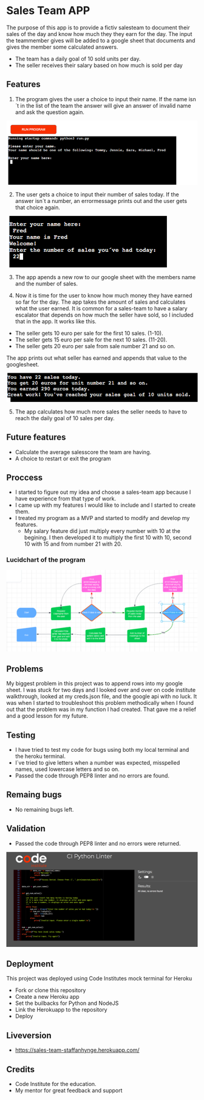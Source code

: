 # Sales Team APP

The purpose of this app is to provide a fictiv salesteam to document their sales of the day and know how much they they earn for the day. 
The input the teammember gives will be added to a google sheet that documents and gives the member some calculated answers. 

- The team has a daily goal of 10 sold units per day.
- The seller receives their salary based on how much is sold per day

## Features 
1. The program gives the user a choice to input their name. If the name isn´t in the list of the team the answer will give an answer of invalid name and ask the question again.

<img src ="./images/enter.png">

2. The user gets a choice to input their number of sales today. If the answer isn´t a number, an errormessage prints out and the user gets that choice again. 

<img src ="./images/sales.png">

3. The app apends a new row to our google sheet with the members name and the number of sales. 

4. Now it is time for the user to know how much money they have earned so far for the day. The app takes the amount of sales and calculates what the user earned. It is common for a sales-team to have a salary escalator that depends on how much the seller have sold, so I included that in the app. 
It works like this. 
  - The seller gets 10 euro per sale for the first 10 sales. (1-10).
  - The seller gets 15 euro per sale for the next 10 sales. (11-20). 
  - The seller gets 20 euro per sale from sale number 21 and so on. 

The app prints out what seller has earned and appends that value to the googlesheet. 

<img src ="./images/euro.png">

5. The app calculates how much more sales the seller needs to have to reach the daily goal of 10 sales per day.

## Future features
- Calculate the average salesscore the team are having.
- A choice to restart or exit the program 

## Proccess 
- I started to figure out my idea and choose a sales-team app because I have experience from that type of work. 
- I came up with my features I would like to include and I started to create them. 
- I treated my program as a MVP and started to modify and develop my features. 
  - My salary feature did just multiply every number with 10 at the begining. I then developed it to multiply the first 10 with 10, second 10 with 15 and from number 21 with 20. 

### Lucidchart of the program

<img src ="./images/lucid.png">

## Problems
My biggest problem in this project was to append rows into my google sheet. I was stuck for two days and I looked over and over on code institute walkthrough, looked at my creds.json file, and the google api with no luck. 
It was when I started to troubleshoot this problem methodically when I found out that the problem was in my function I had created. 
That gave me a relief and a good lesson for my future. 

## Testing
- I have tried to test my code for bugs using both my local terminal and the heroku terminal.
- I´ve tried to give letters when a number was expected, misspelled names, used lowercase letters and so on. 
- Passed the code through PEP8 linter and no errors are found.

## Remaing bugs
- No remaining bugs left.

## Validation 
- Passed the code through PEP8 linter and no errors were returned.

<img src ="./images/valid.png">

## Deployment
This project was deployed using Code Institutes mock terminal for Heroku
- Fork or clone this repository
- Create a new Heroku app 
- Set the builbacks for Python and NodeJS
- Link the Herokuapp to the repository
- Deploy

## Liveversion 
- https://sales-team-staffanhynge.herokuapp.com/

## Credits
- Code Institute for the education.
- My mentor for great feedback and support


